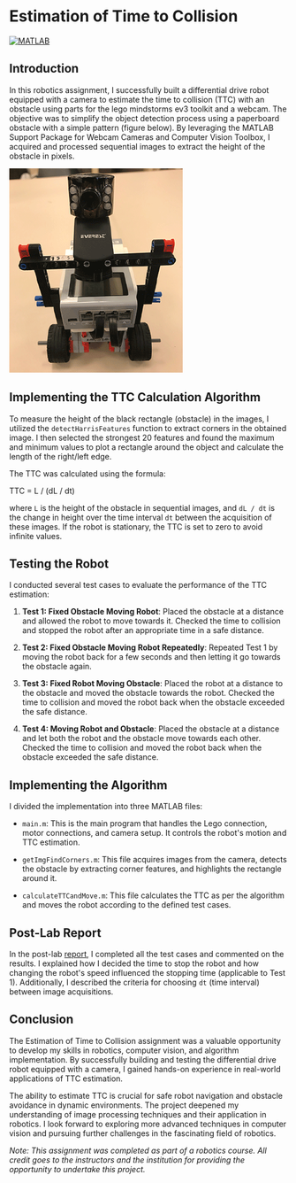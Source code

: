 # Estimation of Time to Collision

[![MATLAB](https://img.shields.io/badge/MATLAB-R2021b%20or%20later-blue.svg)](https://www.mathworks.com/products/matlab.html)


## Introduction

In this robotics assignment, I successfully built a differential drive robot equipped with a camera to estimate the time to collision (TTC) with an obstacle using parts for the lego mindstorms ev3 toolkit and a webcam. The objective was to simplify the object detection process using a paperboard obstacle with a simple pattern (figure below). By leveraging the MATLAB Support Package for Webcam Cameras and Computer Vision Toolbox, I acquired and processed sequential images to extract the height of the obstacle in pixels.

![Differential Drive Robot](robot_with_camera.png)

## Implementing the TTC Calculation Algorithm

To measure the height of the black rectangle (obstacle) in the images, I utilized the `detectHarrisFeatures` function to extract corners in the obtained image. I then selected the strongest 20 features and found the maximum and minimum values to plot a rectangle around the object and calculate the length of the right/left edge.

The TTC was calculated using the formula:

TTC = L / (dL / dt)

where `L` is the height of the obstacle in sequential images, and `dL / dt` is the change in height over the time interval `dt` between the acquisition of these images. If the robot is stationary, the TTC is set to zero to avoid infinite values.

## Testing the Robot

I conducted several test cases to evaluate the performance of the TTC estimation:

1. **Test 1: Fixed Obstacle Moving Robot**: Placed the obstacle at a distance and allowed the robot to move towards it. Checked the time to collision and stopped the robot after an appropriate time in a safe distance.

2. **Test 2: Fixed Obstacle Moving Robot Repeatedly**: Repeated Test 1 by moving the robot back for a few seconds and then letting it go towards the obstacle again.

3. **Test 3: Fixed Robot Moving Obstacle**: Placed the robot at a distance to the obstacle and moved the obstacle towards the robot. Checked the time to collision and moved the robot back when the obstacle exceeded the safe distance.

4. **Test 4: Moving Robot and Obstacle**: Placed the obstacle at a distance and let both the robot and the obstacle move towards each other. Checked the time to collision and moved the robot back when the obstacle exceeded the safe distance.

## Implementing the Algorithm

I divided the implementation into three MATLAB files:

- `main.m`: This is the main program that handles the Lego connection, motor connections, and camera setup. It controls the robot's motion and TTC estimation.

- `getImgFindCorners.m`: This file acquires images from the camera, detects the obstacle by extracting corner features, and highlights the rectangle around it.

- `calculateTTCandMove.m`: This file calculates the TTC as per the algorithm and moves the robot according to the defined test cases.

## Post-Lab Report

In the post-lab [report](Moses%20Chuka%20Ebere%20-%20ME%20525%20-%20Lab%204.pdf), I completed all the test cases and commented on the results. I explained how I decided the time to stop the robot and how changing the robot's speed influenced the stopping time (applicable to Test 1). Additionally, I described the criteria for choosing `dt` (time interval) between image acquisitions.

## Conclusion

The Estimation of Time to Collision assignment was a valuable opportunity to develop my skills in robotics, computer vision, and algorithm implementation. By successfully building and testing the differential drive robot equipped with a camera, I gained hands-on experience in real-world applications of TTC estimation.

The ability to estimate TTC is crucial for safe robot navigation and obstacle avoidance in dynamic environments. The project deepened my understanding of image processing techniques and their application in robotics. I look forward to exploring more advanced techniques in computer vision and pursuing further challenges in the fascinating field of robotics.

*Note: This assignment was completed as part of a robotics course. All credit goes to the instructors and the institution for providing the opportunity to undertake this project.*

